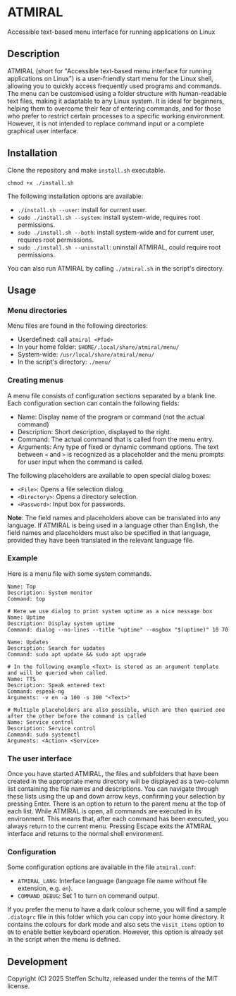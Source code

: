 # ATMIRAL
Accessible text-based menu interface for running applications on Linux

## Description

ATMIRAL (short for "Accessible text-based menu interface for running applications on Linux") is a user-friendly start menu for the Linux shell, allowing you to quickly access frequently used programs and commands. The menu can be customised using a folder structure with human-readable text files, making it adaptable to any Linux system. It is ideal for beginners, helping them to overcome their fear of entering commands, and for those who prefer to restrict certain processes to a specific working environment. However, it is not intended to replace command input or a complete graphical user interface.

## Installation

Clone the repository and make `install.sh` executable. 

```
chmod +x ./install.sh
```

The following installation options are available: 

* `./install.sh --user`: install for current user.
* `sudo ./install.sh --system`: install system-wide, requires root permissions. 
* `sudo ./install.sh --both`: install system-wide and for current user, requires root permissions. 
* `sudo ./install.sh --uninstall`: uninstall ATMIRAL, could require root permissions. 

You can also run ATMIRAL by calling `./atmiral.sh`  in the script's directory. 

## Usage

### Menu directories

Menu files are found in the following directories: 

* Userdefined: call `atmiral <Pfad>`
* In your home folder: `$HOME/.local/share/atmiral/menu/`
* System-wide: `/usr/local/share/atmiral/menu/`
* In the script's directory: `./menu/`

### Creating menus

A menu file consists of configuration sections separated by a blank line. Each configuration section can contain the following fields: 

* Name: Display name of the program or command (not the actual command)
* Description: Short description, displayed to the right.
* Command: The actual command that is called  from the menu entry.
* Arguments: Any type of fixed or dynamic command options. The text between `<` and `>` is recognized as a placeholder and the menu prompts for user input when the command is called.

The following placeholders are available to open special dialog boxes: 

* `<File>`: Opens a file selection dialog.
* `<Directory>`: Opens a directory selection.
* `<Password>`: Input box for passwords.

**Note**: The field names and placeholders above can be translated into any language. If ATMIRAL is being used in a language other than English, the field names and placeholders must also be specified in that language, provided they have been translated in the relevant language file. 

### Example

Here is a menu file with some system commands.

```
Name: Top
Description: System monitor
Command: top

# Here we use dialog to print system uptime as a nice message box
Name: Uptime
Description: Display system uptime
Command: dialog --no-lines --title "uptime" --msgbox "$(uptime)" 10 70

Name: Updates
Description: Search for updates
Command: sudo apt update && sudo apt upgrade

# In the following example <Text> is stored as an argument template and will be queried when called.
Name: TTS
Description: Speak entered text
Command: espeak-ng
Arguments: -v en -a 100 -s 300 "<Text>"

# Multiple placeholders are also possible, which are then queried one after the other before the command is called
Name: Service control
Description: Service control
Command: sudo systemctl
Arguments: <Action> <Service>
```

### The user interface

Once you have started ATMIRAL, the files and subfolders that have been created in the appropriate menu directory will be displayed as a two-column list containing the file names and descriptions. You can navigate through these lists using the up and down arrow keys, confirming your selection by pressing Enter. There is an option to return to the parent menu at the top of each list. While ATMIRAL is open, all commands are executed in its environment. This means that, after each command has been executed, you always return to the current menu. Pressing Escape exits the ATMIRAL interface and returns to the normal shell environment.

### Configuration

Some configuration options are available in the file `atmiral.conf`: 

* `ATMIRAL_LANG`: Interface language (language file name without file extension, e.g. `en`). 
* `COMMAND_DEBUG`: Set 1 to turn on command output.

If you prefer the menu to have a dark colour scheme, you will find a sample `.dialogrc` file in this folder which you can copy into your home directory. It contains the colours for dark mode and also sets the `visit_items` option to `ON` to enable better keyboard operation. However, this option is already set in the script when the menu is defined.

## Development

Copyright (C) 2025 Steffen Schultz, released under the terms of the MIT license. 
